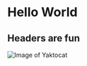 # Hello World
## Headers are fun

![Image of Yaktocat](https://octodex.github.com/images/yaktocat.png)

